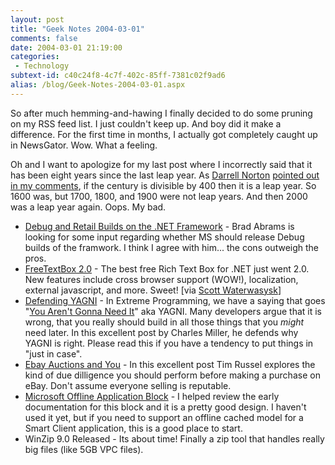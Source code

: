 ```yaml
---
layout: post
title: "Geek Notes 2004-03-01"
comments: false
date: 2004-03-01 21:19:00
categories:
 - Technology
subtext-id: c40c24f8-4c7f-402c-85ff-7381c02f9ad6
alias: /blog/Geek-Notes-2004-03-01.aspx
---
```



So after much hemming-and-hawing I finally decided to do some pruning on my RSS feed list. I just couldn't keep up. And boy did it make a difference. For the first time in months, I actually got completely caught up in NewsGator. Wow. What a feeling. 

Oh and I want to apologize for my last post where I incorrectly said that it has been eight years since the last leap year. As [Darrell Norton](http://dotnetjunkies.com/WebLog/darrell.norton/) [pointed out in my comments](/weblog/CommentView.aspx?guid=43df90f2-cc65-42b3-ae15-0b0390c0d552), if the century is divisible by 400 then it is a leap year. So 1600 was, but 1700, 1800, and 1900 were not leap years. And then 2000 was a leap year again. Oops. My bad. 

  * [Debug and Retail Builds on the .NET Framework](http://blogs.msdn.com/brada/archive/2004/02/29/81870.aspx) - Brad Abrams is looking for some input regarding whether MS should release Debug builds of the framwork. I think I agree with him... the cons outweigh the pros. 
  * [FreeTextBox 2.0](http://www.freetextbox.com/) - The best free Rich Text Box for .NET just went 2.0. New features include cross browser support (WOW!), localization, external javascript, and more. Sweet! [via [Scott Waterwasysk](http://scottwater.com/blog/archive/2004/03/01/11470.aspx)] 
  * [Defending YAGNI](http://fishbowl.pastiche.org/2004/03/02/defending_yagni) - In Extreme Programming, we have a saying that goes "[You Aren't Gonna Need It](http://c2.com/cgi/wiki?YouArentGonnaNeedIt)" aka YAGNI. Many developers argue that it is wrong, that you really should build in all those things that you _might_ need later. In this excellent post by Charles Miller, he defends why YAGNI is right. Please read this if you have a tendency to put things in "just in case". 
  * [Ebay Auctions and You](http://weblogs.ilg.com/trussell/archive/2004/03/01/237.aspx) - In this excellent post Tim Russel explores the kind of due dilligence you should perform before making a purchase on eBay. Don't assume everyone selling is reputable. 
  * [Microsoft Offline Application Block](http://www.microsoft.com/downloads/details.aspx?familyid=bd864eb5-56b3-43a5-a964-6f23566df0ab) - I helped review the early documentation for this block and it is a pretty good design. I haven't used it yet, but if you need to support an offline cached model for a Smart Client application, this is a good place to start.
  * WinZip 9.0 Released - Its about time! Finally a zip tool that handles really big files (like 5GB VPC files).
